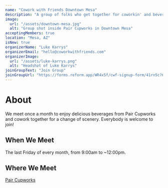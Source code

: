 ```yaml
---
name: "Cowork with Friends Downtown Mesa"
description: "A group of folks who get together for coworkin' and beverages at Pair Cupworks in Downtown Mesa"
image:
  url: "/assets/downtown-mesa.jpg"
  alt: "Group shot inside Pair Cupworks in Downtown Mesa"
acceptingMembers: true
location: "Mesa, AZ"
isNew: true
organizerName: "Luke Karrys"
organizerEmail: "hello@coworkwithfriends.com"
organizerImage:
  url: "/assets/luke-karrys.png"
  alt: "Headshot of Luke Karrys"
joinGroupText: "Join Group"
joinGroupUrl: "https://forms.reform.app/WR4x5f/cwf-signup-form/41rn5c?609b8384-27d1-4a6d-b52e-86598005565e=Downtown%20Mesa"
---
```


# About

We meet once a month to enjoy delicious beverages from Pair Cupworks and cowork together for a change of scenery. Everybody is welcome to join!

## When We Meet

The last Friday of every month, from 9:00am to ~12:00pm.

## Where We Meet

[Pair Cupworks](https://maps.app.goo.gl/n7kQ7NGVzymkKXxJ9)

